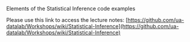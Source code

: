 Elements of the Statistical Inference code examples

Please use this link to access the lecture notes: [https://github.com/ua-datalab/Workshops/wiki/Statistical-Inference](https://github.com/ua-datalab/Workshops/wiki/Statistical-Inference)
